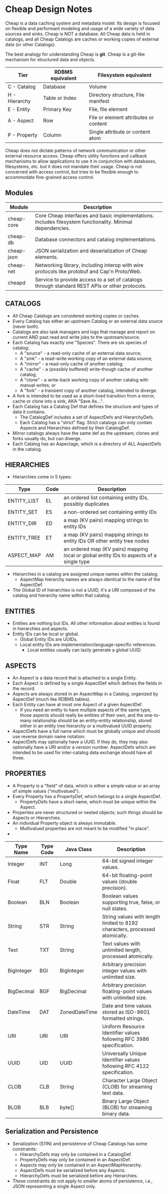 Cheap Design Notes
==================

Cheap is a data caching system and metadata model. Its design is focused on flexible and performant modeling and
usage of a wide variety of data sources and sinks.
Cheap is NOT a database. All Cheap data is held in catalogs, and all Cheap Catalogs are caches or working copies
of external data (or other Catalogs).

The best analogy for understanding Cheap is **git**. Cheap is a git-like mechanism for structured data and objects. 

| Tier          | RDBMS equivalent | Filesystem equivalent                 |
|---------------|------------------|---------------------------------------|
| C - Catalog   | Database         | Volume                                |
| H - Hierarchy | Table or Index   | Directory structure, File manifest    |
| E - Entity    | Primary Key      | File, file element                    |
| A - Aspect    | Row              | File or element attributes or content |
| P - Property  | Column           | Single attribute or content atom      |



Cheap does not dictate patterns of network communication or other external resource access.
Cheap offers utility functions and callback mechanisms to allow applications to use it in conjunction with databases,
filesystems, etc. but it does not mandate their usage.
Cheap is not concerned with access control, but tries to be flexible enough to accommodate fine-grained access control.

Modules
-------
| Module     | Description                                                                                               |
|------------|-----------------------------------------------------------------------------------------------------------|
| cheap-core | Core Cheap interfaces and basic implementations. Includes filesystem functionality. Minimal dependencies. |
| cheap-db   | Database connectors and catalog implementations.                                                          |
| cheap-json | JSON serialization and deserialization of Cheap elements.                                                 |
| cheap-net  | Networking library, including interop with wire protocols like protobuf and Cap'n Proto/Web.              |
| cheapd     | Service to provide access to a set of catalogs through standard REST APIs or other protocols.             |





CATALOGS
--------
* All Cheap Catalogs are considered working copies or caches.
* Every Catalog has either an upstream Catalog or an external data source (never both).
* Catalogs are also task managers and logs that manage and report on current AND past read and write jobs to the upstream/source.
* Each Catalog has exactly one "Species". There are six species of catalog:
    * A "source" - a read-only cache of an external data source;
    * A "sink" - a read-write working copy of an external data source;
    * A "mirror" - a read-only cache of another catalog;
    * A "cache" - a (possibly buffered) write-though cache of another catalog;
    * A "clone" - a write-back working copy of another catalog with manual writes; or
    * A "fork" - a transient copy of another catalog, intended to diverge.
* A fork is intended to be used as a short-lived transition from a mirror, cache or clone into a sink, AKA "Save As...".
* Each Catalog has a Catalog Def that defines the structure and types of data it contains.
  * The CatalogDef includes a set of AspectDefs and HierarchyDefs.
  * Each Catalog has a "strict" flag. Strict catalogs can only contain Aspects and Hierarchies defined by their CatalogDef.
* Mirror catalogs always have the same def as the upstream; clones and forks usually do, but can diverge.
* Each Catalog has an Aspectage, which is a directory of ALL AspectDefs in the catalog.


HIERARCHIES
-----------
* Hierarchies come in 5 types:

| Type        | Code | Description                                                                              |
|-------------|------|------------------------------------------------------------------------------------------|
| ENTITY_LIST | EL   | an ordered list containing entity IDs, possibly duplicates                               |
| ENTITY_SET  | ES   | a non-ordered set containing entity IDs                                                  |
| ENTITY_DIR  | ED   | a map (KV pairs) mapping strings to entity IDs                                           |
| ENTITY_TREE | ET   | a map (KV pairs) mapping strings to entity IDs OR other entity tree nodes                |
| ASPECT_MAP  | AM   | an ordered map (KV pairs) mapping local or global entity IDs to aspects of a single type |


* Hierarchies in a catalog are assigned unique names within the catalog.
  * AspectMap hierarchy names are always identical to the name of the AspectDef.
* The Global ID of hierarchies is not a UUID, it's a URI composed of the catalog and hierarchy name within that catalog.

ENTITIES
--------
* Entities are nothing but IDs. All other information about entities is found in hierarchies and aspects.
* Entity IDs can be local or global.
  * Global Entity IDs are UUIDs.
  * Local entity IDs are implementation/language-specific references.
    * Local entities usually can lazily generate a global UUID.

ASPECTS
-------
* An Aspect is a data record that is attached to a single Entity.
* Each Aspect is defined by a single AspectDef which defines the fields in the record.
* Aspects are always stored in an AspectMap in a Catalog, organized by AspectDef (much like RDBMS tables).
* Each Entity can have at most one Aspect of a given AspectDef.
  * If you need an entity to have multiple aspects of the same type, those aspects should really be entities 
    of their own, and the one-to-many relationship should be an entity-entity relationship, stored either in
    an entity tree hierarchy or a multivalued UUID property.
* AspectDefs have a full name which must be globally unique and should use reverse domain name notation.
* AspectDefs may optionally have a UUID. If they do, they may also optionally have a URI and/or a version number.
  AspectDefs which are intended to be used for inter-catalog data exchange should have all three.

PROPERTIES
----------
* A Property is a "field" of data, which is either a simple value or an array of simple values ("multivalued").
* Every Property has a PropertyDef, which belongs to a single AspectDef.
  * PropertyDefs have a short name, which must be unique within the Aspect.
* Properties are never structured or nested objects; such things should be Aspects or Hierarchies.
* An individual Property object is always immutable.
  * Multivalued properties are not meant to be modified "in place".
* 

| Type Name   | Type Code | Java Class     | Description                                                                 |
|-------------|-----------|----------------|-----------------------------------------------------------------------------|
| Integer     | INT       | Long           | 64-bit signed integer values.                                               |
| Float       | FLT       | Double         | 64-bit floating-point values (double precision).                            |
| Boolean     | BLN       | Boolean        | Boolean values supporting true, false, or null states.                      |
| String      | STR       | String         | String values with length limited to 8192 characters, processed atomically. |
| Text        | TXT       | String         | Text values with unlimited length, processed atomically.                    |
| BigInteger  | BGI       | BigInteger     | Arbitrary precision integer values with unlimited size.                     |
| BigDecimal  | BGF       | BigDecimal     | Arbitrary precision floating-point values with unlimited size.              |
| DateTime    | DAT       | ZonedDateTime  | Date and time values stored as ISO-8601 formatted strings.                  |
| URI         | URI       | URI            | Uniform Resource Identifier values following RFC 3986 specification.        |
| UUID        | UID       | UUID           | Universally Unique Identifier values following RFC 4122 specification.      |
| CLOB        | CLB       | String         | Character Large Object (CLOB) for streaming text data.                      |
| BLOB        | BLB       | byte[]         | Binary Large Object (BLOB) for streaming binary data.                       |


Serialization and Persistence
-----------------------------
* Serialization (S11N) and persistence of Cheap Catalogs has some constraints:
  * HierarchyDefs may only be contained in a CatalogDef.
  * PropertyDefs may only be contained in an AspectDef.
  * Aspects may only be contained in an AspectMapHierarchy.
  * AspectDefs must be serialized before any Aspects.
  * HierarchyDefs must be serialized before any Hierarchies.
* These constraints do not apply to smaller atoms of persistence, i.e., JSON representing a single Aspect only. 


